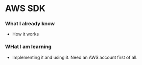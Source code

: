 # AWS SDK

### What I already know 

* How it works

### WHat I am learning 

* Implementing it and using it. Need an AWS account first of all.